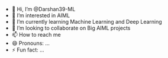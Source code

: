 - 👋 Hi, I’m @Darshan39-ML
- 👀 I’m interested in AIML
- 🌱 I’m currently learning Machine Learning and Deep Learning
- 💞️ I’m looking to collaborate on Big AIML projects
- 📫 How to reach me 
- 😄 Pronouns: ...
- ⚡ Fun fact: ...

<!---
Darshan39-ML/Darshan39-ML is a ✨ special ✨ repository because its `README.md` (this file) appears on your GitHub profile.
You can click the Preview link to take a look at your changes.
--->
